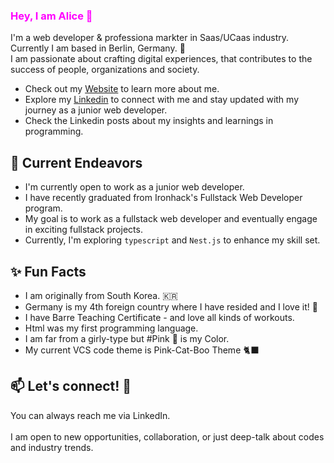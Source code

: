 ### <span style="color : fuchsia">Hey, I am Alice 👋</span> 

I'm a web developer & professiona markter in Saas/UCaas industry. Currently I am based in Berlin, Germany. 🐻 <br> I am passionate about crafting digital experiences,
that contributes to the success of people, organizations and society. 
<br> 
- Check out my [Website](https://www.virgoeun.tech/) to learn more about me.
- Explore my [Linkedin](https://www.linkedin.com/in/virgoeun/) to connect with me and stay updated with my journey as a junior web developer.
- Check the Linkedin posts about my insights and learnings in programming.
  
## 🔭 Current Endeavors 
- I'm currently open to work as a junior web developer.
- I have recently graduated from Ironhack's Fullstack Web Developer program.
- My goal is to work as a fullstack web developer and eventually engage in exciting fullstack projects.
- Currently, I'm exploring `typescript` and `Nest.js` to enhance my skill set. 
  
## ✨ Fun Facts
- I am originally from South Korea. 🇰🇷
- Germany is my 4th foreign country where I have resided and I love it! 🥨 
- I have Barre Teaching Certificate - and love all kinds of workouts.
- Html was my first programming language.
- I am far from a girly-type but #Pink 💝 is my Color.
- My current VCS code theme is Pink-Cat-Boo Theme 🐈‍⬛ 

## 📫 Let's connect! 💫
You can always reach me via LinkedIn.
<br> <br>
I am open to new opportunities, collaboration, or just deep-talk about codes and industry trends. 
<br>



<!--
**virgoeun/virgoeun** is a ✨ _special_ ✨ repository because its `README.md` (this file) appears on your GitHub profile.

Here are some ideas to get you started:

- 🔭 I’m currently working on ...
- 🌱 I’m currently learning ...
- 👯 I’m looking to collaborate on ...
- 🤔 I’m looking for help with ...
- 💬 Ask me about ...
- 📫 How to reach me: ...
- 😄 Pronouns: ...
- ⚡ Fun fact: ...

> Text that is a quote
-->
